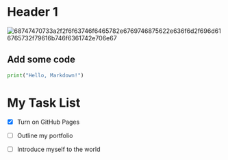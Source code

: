 # Header 1
![68747470733a2f2f6f63746f6465782e6769746875622e636f6d2f696d616765732f79616b746f6361742e706e67](https://github.com/user-attachments/assets/42060a7c-836f-49d9-ba92-3634f7426253)

## Add some code  
```python
print("Hello, Markdown!")

```
# My Task List  

- [x] Turn on GitHub Pages  
- [ ] Outline my portfolio  
- [ ] Introduce myself to the world  

